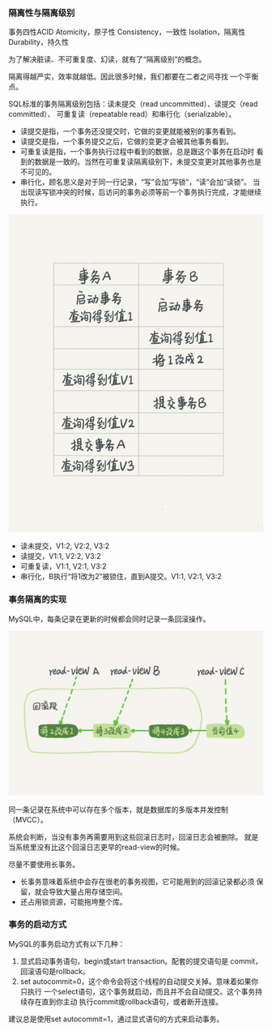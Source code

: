 ### 隔离性与隔离级别
事务四性ACID
Atomicity，原子性
Consistency，一致性
Isolation，隔离性
Durability，持久性

为了解决脏读、不可重复度、幻读，就有了“隔离级别”的概念。

隔离得越严实，效率就越低。因此很多时候，我们都要在二者之间寻找
一个平衡点。

SQL标准的事务隔离级别包括：读未提交（read uncommitted）、读提交（read committed）、
可重复读（repeatable read）和串行化（serializable）。
* 读提交是指，一个事务还没提交时，它做的变更就能被别的事务看到。
* 读提交是指，一个事务提交之后，它做的变更才会被其他事务看到。
* 可重复读是指，一个事务执行过程中看到的数据，总是跟这个事务在启动时
看到的数据是一致的。当然在可重复读隔离级别下，未提交变更对其他事务也是
不可见的。
* 串行化，顾名思义是对于同一行记录，“写”会加“写锁”，“读”会加“读锁”。
当出现读写锁冲突的时候，后访问的事务必须等前一个事务执行完成，才能继续执行。

![03-01-expl.png](03-01-expl.png)
* 读未提交，V1:2, V2:2, V3:2
* 读提交，V1:1, V2:2, V3:2
* 可重复读，V1:1, V2:1, V3:2
* 串行化，B执行“将1改为2”被锁住，直到A提交。V1:1, V2:1, V3:2

### 事务隔离的实现
MySQL中，每条记录在更新的时候都会同时记录一条回滚操作。

![03-02-mvcc.png](03-02-mvcc.png)

同一条记录在系统中可以存在多个版本，就是数据库的多版本并发控制（MVCC）。

系统会判断，当没有事务再需要用到这些回滚日志时，回滚日志会被删除。
就是当系统里没有比这个回滚日志更早的read-view的时候。

尽量不要使用长事务。
* 长事务意味着系统中会存在很老的事务视图，它可能用到的回滚记录都必须
保留，就会导致大量占用存储空间。
* 还占用锁资源，可能拖垮整个库。

### 事务的启动方式
MySQL的事务启动方式有以下几种：
1. 显式启动事务语句，begin或start transaction。配套的提交语句是
commit，回滚语句是rollback。
2. set autocommit=0，这个命令会将这个线程的自动提交关掉。意味着如果你只执行
一个select语句，这个事务就启动，而且并不会自动提交。这个事务持续存在直到你主动
执行commit或rollback语句，或者断开连接。

建议总是使用set autocommit=1，通过显式语句的方式来启动事务。